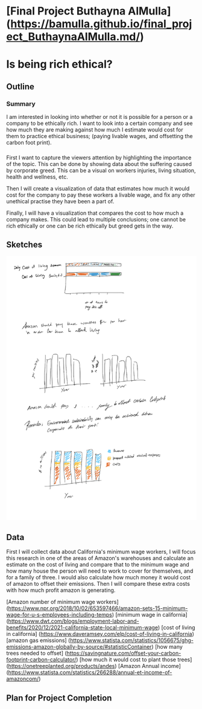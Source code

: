 # [Final Project Buthayna AlMulla] (https://bamulla.github.io/final_project_ButhaynaAlMulla.md/)

# Is being rich ethical?

## Outline
### Summary
I am interested in looking into whether or not it is possible for a person or a company to be ethically rich. I want to look into a certain company and see how much they are making against how much I estimate would cost for them to practice ethical business; (paying livable wages, and offsetting the carbon foot print).
### 
First I want to capture the viewers attention by highlighting the importance of the topic. This can be done by showing data about the suffering caused by corporate greed. This can be a visual on workers injuries, living situation, health and wellness, etc. 

Then I will create a visualization of data that estimates how much it would cost for the company to pay these workers a livable wage, and fix any other unethical practise they have been a part of. 

Finally, I will have a visualization that compares the cost to how much a company makes. This could lead to multiple conclusions; one cannot be rich ethically or one can be rich ethically but greed gets in the way.


## Sketches
![sketches](sketch01.jpg)

## Data

First I will collect data about California's minimum wage workers, I will focus this research in one of the areas of Amazon's warehouses and calculate an estimate on the cost of living and compare that to the minimum wage and how many house the person will need to work to cover for themselves, and for a family of three. I would also calculate how much money it would cost of amazon to offset their emissions. Then I will compare these extra costs with how much profit amazon is generating. 

[Amazon number of minimum wage workers] (https://www.npr.org/2018/10/02/653597466/amazon-sets-15-minimum-wage-for-u-s-employees-including-temps)
[minimum wage in california] (https://www.dwt.com/blogs/employment-labor-and-benefits/2020/12/2021-california-state-local-minimum-wage)
[cost of living in california] (https://www.daveramsey.com/elp/cost-of-living-in-california)
[amazon gas emissions] (https://www.statista.com/statistics/1056675/ghg-emissions-amazon-globally-by-source/#statisticContainer)
[how many trees needed to offset] (https://savingnature.com/offset-your-carbon-footprint-carbon-calculator/)
[how much it would cost to plant those trees] (https://onetreeplanted.org/products/andes)
[Amazon Annual income] (https://www.statista.com/statistics/266288/annual-et-income-of-amazoncom/)




## Plan for Project Completion
